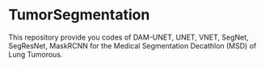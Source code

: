 # TumorSegmentation
This repository provide you codes of DAM-UNET, UNET, VNET, SegNet, SegResNet, MaskRCNN for the Medical Segmentation Decathlon (MSD) of Lung Tumorous.
